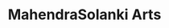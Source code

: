 ---
title: MahendraSolanki  Arts
workUrl: https://mahendrasolankiarts.com
description: "An Artist with immense talent with natural art forms"
tags:
  - work
  - wordpress
  - elementor
  - php
image: /img/work/6.webp
imageAlt: Mahendra Solanki Arts
permalink: false
---